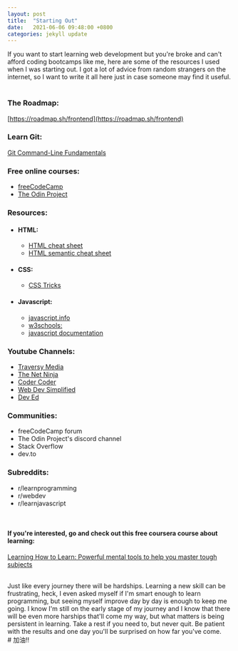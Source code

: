 ```yaml
---
layout: post
title:  "Starting Out"
date:   2021-06-06 09:48:00 +0800
categories: jekyll update
---
```


If you want to start learning web development but you're broke and can't afford coding bootcamps like me, here are some of the resources I used when I was starting out. I got a lot of advice from random strangers on the internet, so I want to write it all here just in case someone may find it useful.
<br/>
<br/>

### The Roadmap: 
[https://roadmap.sh/frontend](https://roadmap.sh/frontend)

### Learn Git:
[Git Command-Line Fundamentals](https://www.youtube.com/watch?v=HVsySz-h9r4)

### Free online courses:
- [freeCodeCamp](https://www.freecodecamp.org/learn)
- [The Odin Project](https://www.theodinproject.com/)

### Resources:

- #### HTML:
  - [HTML cheat sheet](https://developer.mozilla.org/en-US/docs/Learn/HTML/Cheatsheet)
  - [HTML semantic cheat sheet](https://learn-the-web.algonquindesign.ca/topics/html-semantics-cheat-sheet/)
- #### CSS:
  - [CSS Tricks](https://css-tricks.com/)
- #### Javascript:
  - [javascript.info](https://www.google.com/search?channel=fs&client=ubuntu&q=javascript+info)
  - [w3schools:](https://www.w3schools.com/)
  - [javascript documentation](https://developer.mozilla.org/en-US/docs/Web/JavaScript)

### Youtube Channels: 
- [Traversy Media](https://www.youtube.com/channel/UC29ju8bIPH5as8OGnQzwJyA)
- [The Net Ninja](https://www.youtube.com/channel/UCW5YeuERMmlnqo4oq8vwUpg)
- [Coder Coder](https://www.youtube.com/channel/UCzNf0liwUzMN6_pixbQlMhQ)
- [Web Dev Simplified](https://www.youtube.com/channel/UCFbNIlppjAuEX4znoulh0Cw)
- [Dev Ed](https://www.youtube.com/channel/UClb90NQQcskPUGDIXsQEz5Q)

### Communities:
- freeCodeCamp forum
- The Odin Project's discord channel
- Stack Overflow
- dev.to

### Subreddits:
- r/learnprogramming
- r/webdev
- r/learnjavascript

<br/>

#### If you're interested, go and check out this free coursera course about learning:
[Learning How to Learn: Powerful mental tools to help you master tough subjects](https://www.coursera.org/learn/learning-how-to-learn)

<br/>
Just like every journey there will be hardships. Learning a new skill can be frustrating, heck, I even asked myself if I'm smart enough to learn programming, but seeing myself improve day by day is enough to keep me going. I know I'm still on the early stage of my journey and I know that there will be even more harships that'll come my way, but what matters is being persistent in learning. Take a rest if you need to, but never quit. Be patient with the results and one day you'll be surprised on how far you've come.

<br/>
# 加油‼
